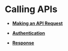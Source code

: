 # Calling APIs<a name="EN-US_TOPIC_0172602522"></a>

-   **[Making an API Request](making-an-api-request.md)**  

-   **[Authentication](authentication.md)**  

-   **[Response](response.md)**  


